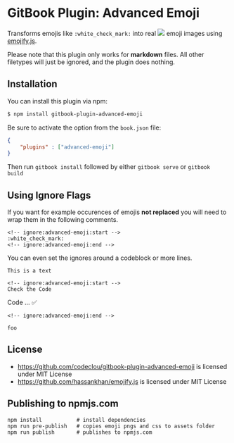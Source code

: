 # GitBook Plugin: Advanced Emoji

Transforms emojis like `:white_check_mark:` into real <img src="https://codeclou.github.io/gitbook-plugin-advanced-emoji/doc/white_check_mark_20.png"/> emoji images using [emojify.js](https://github.com/hassankhan/emojify.js).

Please note that this plugin only works for **markdown** files. All other filetypes will just be ignored, and the plugin does nothing.

## Installation

You can install this plugin via npm:

```bash
$ npm install gitbook-plugin-advanced-emoji
```

Be sure to activate the option from the `book.json` file:

```json
{
    "plugins" : ["advanced-emoji"]
}
```

Then run `gitbook install` followed by either `gitbook serve` or `gitbook build`


## Using Ignore Flags

If you want for example occurences of emojis **not replaced** you will need to wrap them in the following comments.

```
<!-- ignore:advanced-emoji:start -->
:white_check_mark:
<!-- ignore:advanced-emoji:end -->
```

You can even set the ignores around a codeblock or more lines.

```
This is a text

<!-- ignore:advanced-emoji:start -->
Check the Code
```
Code ... :white_check_mark:
```
<!-- ignore:advanced-emoji:end -->

foo
```

## License

 * https://github.com/codeclou/gitbook-plugin-advanced-emoji is licensed under MIT License
 * https://github.com/hassankhan/emojify.js is licensed under MIT License

## Publishing to npmjs.com

```
npm install           # install dependencies
npm run pre-publish   # copies emoji pngs and css to assets folder
npm run publish       # publishes to npmjs.com
```